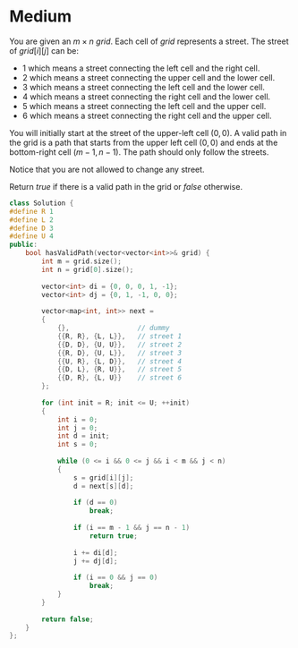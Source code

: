 # Medium

You are given an $m \times n$ $grid$. Each cell of $grid$ represents a street. The street of $grid[i][j]$ can be:

- $1$ which means a street connecting the left cell and the right cell.
- $2$ which means a street connecting the upper cell and the lower cell.
- $3$ which means a street connecting the left cell and the lower cell.
- $4$ which means a street connecting the right cell and the lower cell.
- $5$ which means a street connecting the left cell and the upper cell.
- $6$ which means a street connecting the right cell and the upper cell.

You will initially start at the street of the upper-left cell $(0, 0)$. A valid path in the grid is a path that starts from the upper left cell $(0, 0)$ and ends at the bottom-right cell $(m - 1, n - 1)$. The path should only follow the streets.

Notice that you are not allowed to change any street.

Return $true$ if there is a valid path in the grid or $false$ otherwise.

```cpp
class Solution {
#define R 1
#define L 2
#define D 3
#define U 4
public:
    bool hasValidPath(vector<vector<int>>& grid) {
        int m = grid.size();
        int n = grid[0].size();
        
        vector<int> di = {0, 0, 0, 1, -1};
        vector<int> dj = {0, 1, -1, 0, 0};
        
        vector<map<int, int>> next = 
        {
            {},                 // dummy
            {{R, R}, {L, L}},   // street 1
            {{D, D}, {U, U}},   // street 2
            {{R, D}, {U, L}},   // street 3
            {{U, R}, {L, D}},   // street 4
            {{D, L}, {R, U}},   // street 5
            {{D, R}, {L, U}}    // street 6
        };
        
        for (int init = R; init <= U; ++init)
        {
            int i = 0;
            int j = 0;
            int d = init;
            int s = 0;
            
            while (0 <= i && 0 <= j && i < m && j < n)
            {
                s = grid[i][j];
                d = next[s][d];
                
                if (d == 0)
                    break;
                
                if (i == m - 1 && j == n - 1)
                    return true;
                
                i += di[d];
                j += dj[d];
                
                if (i == 0 && j == 0)
                    break;
            }
        }
        
        return false;
    }
};
```
